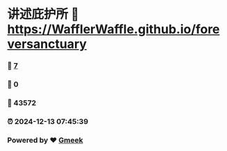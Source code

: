 # 讲述庇护所 :link: https://WafflerWaffle.github.io/foreversanctuary 
### :page_facing_up: [7](https://WafflerWaffle.github.io/foreversanctuary/tag.html) 
### :speech_balloon: 0 
### :hibiscus: 43572 
### :alarm_clock: 2024-12-13 07:45:39 
### Powered by :heart: [Gmeek](https://github.com/Meekdai/Gmeek)
